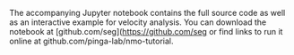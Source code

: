 The accompanying Jupyter notebook contains the full source code as well as an interactive example for velocity analysis.
You can download the notebook at [github.com/seg](https://github.com/seg or find links to run it online at github.com/pinga-lab/nmo-tutorial.